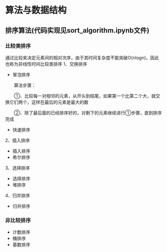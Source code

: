 # 算法与数据结构
## 排序算法(代码实现见sort_algorithm.ipynb文件)
### 比较类排序
通过比较来决定元素间的相对次序，由于其时间复杂度不能突破O(nlogn)，因此也称为非线性时间比较类排序
1、交换排序
- 冒泡排序

&emsp;&emsp;算法步骤：

&emsp;&emsp;①、比较每一对相邻的元素，从开头到结尾，如果第一个比第二个大，就交换它们两个，这样在最后的元素是最大的数

&emsp;&emsp;②、除了最后面的已经排序好的，对剩下的元素继续进行①步骤，直到排序完成
- 快速排序

2、插入排序
- 插入排序
- 希尔排序

3、选择排序
- 选择排序
- 堆排序

4、归并排序
- 归并排序

### 非比较排序
- 计数排序
- 桶排序
- 基数排序
